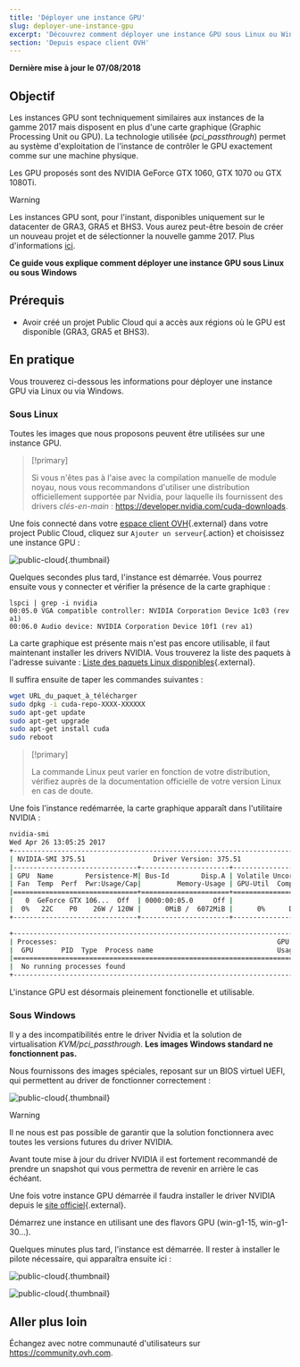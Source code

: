 ```yaml
---
title: 'Déployer une instance GPU'
slug: deployer-une-instance-gpu
excerpt: 'Découvrez comment déployer une instance GPU sous Linux ou Windows'
section: 'Depuis espace client OVH'
---
```


**Dernière mise à jour le 07/08/2018**

## Objectif

Les instances GPU sont techniquement similaires aux instances de la gamme 2017 mais disposent en plus d'une carte graphique (Graphic Processing Unit ou GPU). La technologie utilisée (*pci_passthrough*) permet au système d'exploitation de l'instance de contrôler le GPU exactement comme sur une machine physique.

Les GPU proposés sont des NVIDIA GeForce GTX 1060, GTX 1070 ou GTX 1080Ti. 

> [!warning]
>
> Les instances GPU sont, pour l'instant, disponibles uniquement sur le datacenter de GRA3, GRA5 et BHS3. Vous aurez peut-être besoin de créer un nouveau projet et de sélectionner la nouvelle gamme 2017. Plus d'informations [ici](https://docs.ovh.com/fr/public-cloud/faq-comment-comprendre-la-nouvelle-nomenclature-de-la-gamme-2017/).
> 

**Ce guide vous explique comment déployer une instance GPU sous Linux ou sous Windows**


## Prérequis

- Avoir créé un projet Public Cloud qui a accès aux régions où le GPU est disponible (GRA3, GRA5 et BHS3).

## En pratique

Vous trouverez ci-dessous les informations pour déployer une instance GPU via Linux ou via Windows.


### Sous Linux

Toutes les images que nous proposons peuvent être utilisées sur une instance GPU.

> [!primary]
>
> Si vous n'êtes pas à l'aise avec la compilation manuelle de module noyau, nous vous recommandons d'utiliser une distribution officiellement supportée par Nvidia, pour laquelle ils fournissent des drivers *clés-en-main* : <https://developer.nvidia.com/cuda-downloads>.
> 

Une fois connecté dans votre [espace client OVH](https://www.docs.ovh.com/auth){.external} dans votre project Public Cloud, cliquez sur `Ajouter un serveur`{.action} et choisissez une instance GPU :

![public-cloud](images/EN-Flavors.png){.thumbnail}

Quelques secondes plus tard, l'instance est démarrée. Vous pourrez ensuite vous y connecter et vérifier la présence de la carte graphique : 

```ssh
lspci | grep -i nvidia
00:05.0 VGA compatible controller: NVIDIA Corporation Device 1c03 (rev a1)
00:06.0 Audio device: NVIDIA Corporation Device 10f1 (rev a1)
```

La carte graphique est présente mais n'est pas encore utilisable, il faut maintenant installer les drivers NVIDIA. Vous trouverez la liste des paquets à l'adresse suivante : [Liste des paquets Linux disponibles](http://developer.download.nvidia.com/compute/cuda/repos/){.external}.

Il suffira ensuite de taper les commandes suivantes :

```sh
wget URL_du_paquet_à_télécharger
sudo dpkg -i cuda-repo-XXXX-XXXXXX
sudo apt-get update
sudo apt-get upgrade
sudo apt-get install cuda
sudo reboot
```

> [!primary]
>
> La commande Linux peut varier en fonction de votre distribution, vérifiez auprès de la documentation officielle de votre version Linux en cas de doute.
> 


Une fois l'instance redémarrée, la carte graphique apparaît dans l'utilitaire NVIDIA :

```sh
nvidia-smi
Wed Apr 26 13:05:25 2017
+-----------------------------------------------------------------------------+
| NVIDIA-SMI 375.51                 Driver Version: 375.51                    |
|-------------------------------+----------------------+----------------------+
| GPU  Name        Persistence-M| Bus-Id        Disp.A | Volatile Uncorr. ECC |
| Fan  Temp  Perf  Pwr:Usage/Cap|         Memory-Usage | GPU-Util  Compute M. |
|===============================+======================+======================|
|   0  GeForce GTX 106...  Off  | 0000:00:05.0     Off |                  N/A |
|  0%   22C    P0    26W / 120W |      0MiB /  6072MiB |      0%      Default |
+-------------------------------+----------------------+----------------------+

+-----------------------------------------------------------------------------+
| Processes:                                                       GPU Memory |
|  GPU       PID  Type  Process name                               Usage      |
|=============================================================================|
|  No running processes found                                                 |
+-----------------------------------------------------------------------------+
```

L'instance GPU est désormais pleinement fonctionelle et utilisable.


### Sous Windows

Il y a des incompatibilités entre le driver Nvidia et la solution de virtualisation *KVM/pci_passthrough*. **Les images Windows standard ne fonctionnent pas.**

Nous fournissons des images spéciales, reposant sur un BIOS virtuel UEFI, qui permettent au driver de fonctionner correctement :

![public-cloud](images/EN-WindowsImages.png){.thumbnail}


> [!warning]
>
> Il ne nous est pas possible de garantir que la  solution fonctionnera avec toutes les versions futures du driver NVIDIA.
>
> Avant toute mise à jour du driver NVIDIA il est fortement recommandé de prendre un snapshot qui vous permettra de revenir en arrière le cas échéant.
>

Une fois votre instance GPU démarrée il faudra installer le driver NVIDIA depuis le [site officiel](http://www.nvidia.fr/Download/index.aspx){.external}.

Démarrez une instance en utilisant une des flavors GPU (win-g1-15, win-g1-30...).

Quelques minutes plus tard, l'instance est démarrée. Il rester à installer le pilote nécessaire, qui apparaîtra ensuite ici :


![public-cloud](images/WindowsDriverVersion.png){.thumbnail}

![public-cloud](images/WindowsDeviceManager.png){.thumbnail}


## Aller plus loin

Échangez avec notre communauté d'utilisateurs sur <https://community.ovh.com>.